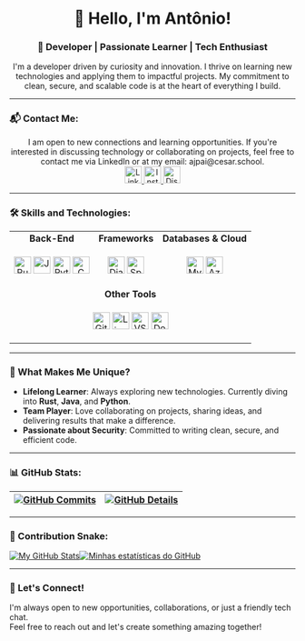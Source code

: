 
<h1 align="center">👋 Hello, I'm Antônio!</h1>
<h3 align="center">
🚀 Developer | Passionate Learner | Tech Enthusiast  
</h3>

<p align="center">
  I'm a developer driven by curiosity and innovation. I thrive on learning new technologies and applying them to impactful projects. My commitment to clean, secure, and scalable code is at the heart of everything I build.
</p>

---

### 📬 Contact Me:
<p align="center">
  I am open to new connections and learning opportunities. If you're interested in discussing technology or collaborating on projects, feel free to contact me via LinkedIn or at my email: ajpai@cesar.school.

<br>
  <a href="https://linkedin.com/in/antôniopaess" target="_blank">
    <img src="https://skillicons.dev/icons?i=linkedin" alt="LinkedIn" height="30"/>
  </a>
  <a href="https://instagram.com/antonio_paes" target="_blank">
    <img src="https://skillicons.dev/icons?i=instagram" alt="Instagram" height="30"/>
  </a>
  <a href="https://discord.gg/antoniopaes" target="_blank">
    <img src="https://skillicons.dev/icons?i=discord" alt="Discord" height="30"/>
  </a>
</p>

---

### 🛠️ Skills and Technologies:

<table align="center">
  <tr>
    <td align="center"><strong>Back-End</strong></td>
    <td align="center"><strong>Frameworks</strong></td>
    <td align="center"><strong>Databases & Cloud</strong></td>
  </tr>
  <tr>
    <td>
      <p align="center">
        <img src="https://skillicons.dev/icons?i=rust" alt="Rust" height="30"/>
        <img src="https://skillicons.dev/icons?i=java" alt="Java" height="30"/>
        <img src="https://skillicons.dev/icons?i=python" alt="Python" height="30"/>
        <img src="https://skillicons.dev/icons?i=c" alt="C" height="30"/>
      </p>
    </td>
    <td>
      <p align="center">
        <img src="https://skillicons.dev/icons?i=django" alt="Django" height="30"/>
        <img src="https://skillicons.dev/icons?i=spring" alt="Spring Boot" height="30"/>
      </p>
    </td>
    <td>
      <p align="center">
        <img src="https://skillicons.dev/icons?i=mysql" alt="MySQL" height="30"/>
        <img src="https://skillicons.dev/icons?i=azure" alt="Azure" height="30"/>
      </p>
    </td>
  </tr>
  <tr>
    <td colspan="3" align="center"><strong>Other Tools</strong></td>
  </tr>
  <tr>
    <td colspan="3">
      <p align="center">
        <img src="https://skillicons.dev/icons?i=git" alt="Git" height="30"/>
        <img src="https://skillicons.dev/icons?i=linux" alt="Linux" height="30"/>
        <img src="https://skillicons.dev/icons?i=vscode" alt="VS Code" height="30"/>
        <img src="https://skillicons.dev/icons?i=docker" alt="Docker" height="30"/>
      </p>
    </td>
  </tr>
</table>




---

### 🌟 What Makes Me Unique?

- **Lifelong Learner**: Always exploring new technologies. Currently diving into **Rust**, **Java**, and **Python**.  
- **Team Player**: Love collaborating on projects, sharing ideas, and delivering results that make a difference.  
- **Passionate about Security**: Committed to writing clean, secure, and efficient code.

---

### 📊 GitHub Stats:
| [![GitHub Commits](http://github-profile-summary-cards.vercel.app/api/cards/productive-time?username=AntonioPaess&theme=dracula&utcOffset=-3)](https://github.com/vn7n24fzkq/github-profile-summary-cards) | [![GitHub Details](http://github-profile-summary-cards.vercel.app/api/cards/profile-details?username=AntonioPaess&theme=dracula)](https://github.com/vn7n24fzkq/github-profile-summary-cards) |  
 | ----------- | ----------- |

---

### 🐍 Contribution Snake:
<td colspan="2" align="center"><a href="https://github.com/AntonioPaess#gh-light-mode-only"><img src="https://raw.githubusercontent.com/AntonioPaess/AntonioPaess/output/github-contribution-grid-snake-default.svg#gh-light-mode-only" alt="My GitHub Stats" style="max-width: 100%;"></a><a href="https://github.com/AntonioPaess#gh-dark-mode-only"><img src="https://raw.githubusercontent.com/vaibhavvikas/vaibhavvikas/output/github-contribution-grid-snake-dark.svg#gh-dark-mode-only" alt="Minhas estatísticas do GitHub" style="max-width: 100%;"></a></td>

---

### 🎯 Let's Connect!
I'm always open to new opportunities, collaborations, or just a friendly tech chat.  
Feel free to reach out and let's create something amazing together!

